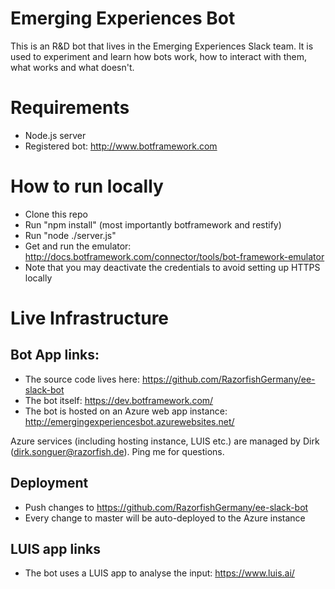 # Emerging Experiences Bot

This is an R&D bot that lives in the Emerging Experiences Slack team. It is used to
experiment and learn how bots work, how to interact with them, what works and what
doesn't.


# Requirements

* Node.js server
* Registered bot: http://www.botframework.com

# How to run locally

* Clone this repo
* Run "npm install" (most importantly botframework and restify)
* Run "node ./server.js"
* Get and run the emulator: http://docs.botframework.com/connector/tools/bot-framework-emulator
* Note that you may deactivate the credentials to avoid setting up HTTPS locally


# Live Infrastructure

## Bot App links:
* The source code lives here: https://github.com/RazorfishGermany/ee-slack-bot
* The bot itself: https://dev.botframework.com/
* The bot is hosted on an Azure web app instance: http://emergingexperiencesbot.azurewebsites.net/

Azure services (including hosting instance, LUIS etc.) are managed by Dirk (dirk.songuer@razorfish.de). Ping me for questions.

## Deployment
* Push changes to https://github.com/RazorfishGermany/ee-slack-bot
* Every change to master will be auto-deployed to the Azure instance

## LUIS app links
* The bot uses a LUIS app to analyse the input: https://www.luis.ai/
